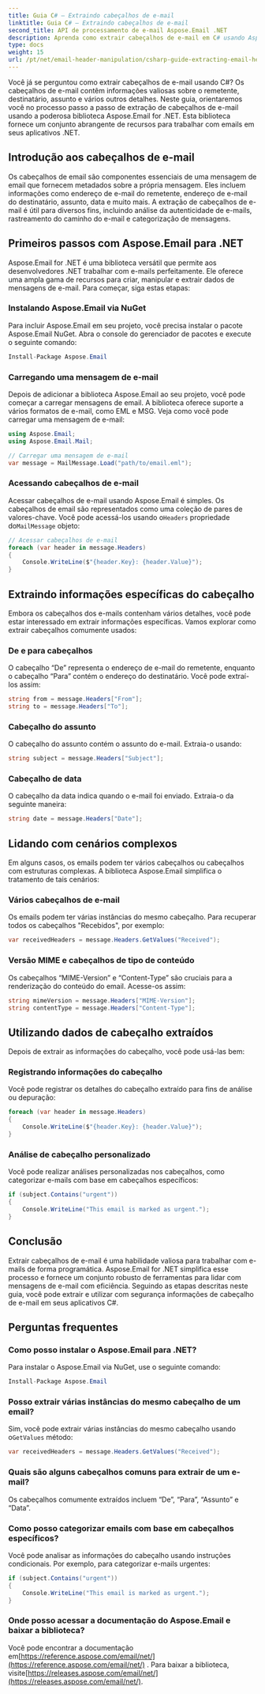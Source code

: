 ```yaml
---
title: Guia C# – Extraindo cabeçalhos de e-mail
linktitle: Guia C# – Extraindo cabeçalhos de e-mail
second_title: API de processamento de e-mail Aspose.Email .NET
description: Aprenda como extrair cabeçalhos de e-mail em C# usando Aspose.Email for .NET. Guia passo a passo com código-fonte para análise eficiente de e-mail.
type: docs
weight: 15
url: /pt/net/email-header-manipulation/csharp-guide-extracting-email-headers/
---
```


Você já se perguntou como extrair cabeçalhos de e-mail usando C#? Os cabeçalhos de e-mail contêm informações valiosas sobre o remetente, destinatário, assunto e vários outros detalhes. Neste guia, orientaremos você no processo passo a passo de extração de cabeçalhos de e-mail usando a poderosa biblioteca Aspose.Email for .NET. Esta biblioteca fornece um conjunto abrangente de recursos para trabalhar com emails em seus aplicativos .NET.

## Introdução aos cabeçalhos de e-mail

Os cabeçalhos de email são componentes essenciais de uma mensagem de email que fornecem metadados sobre a própria mensagem. Eles incluem informações como endereço de e-mail do remetente, endereço de e-mail do destinatário, assunto, data e muito mais. A extração de cabeçalhos de e-mail é útil para diversos fins, incluindo análise da autenticidade de e-mails, rastreamento do caminho do e-mail e categorização de mensagens.

## Primeiros passos com Aspose.Email para .NET

Aspose.Email for .NET é uma biblioteca versátil que permite aos desenvolvedores .NET trabalhar com e-mails perfeitamente. Ele oferece uma ampla gama de recursos para criar, manipular e extrair dados de mensagens de e-mail. Para começar, siga estas etapas:

### Instalando Aspose.Email via NuGet

Para incluir Aspose.Email em seu projeto, você precisa instalar o pacote Aspose.Email NuGet. Abra o console do gerenciador de pacotes e execute o seguinte comando:

```csharp
Install-Package Aspose.Email
```

### Carregando uma mensagem de e-mail

Depois de adicionar a biblioteca Aspose.Email ao seu projeto, você pode começar a carregar mensagens de email. A biblioteca oferece suporte a vários formatos de e-mail, como EML e MSG. Veja como você pode carregar uma mensagem de e-mail:

```csharp
using Aspose.Email;
using Aspose.Email.Mail;

// Carregar uma mensagem de e-mail
var message = MailMessage.Load("path/to/email.eml");
```

### Acessando cabeçalhos de e-mail

 Acessar cabeçalhos de e-mail usando Aspose.Email é simples. Os cabeçalhos de email são representados como uma coleção de pares de valores-chave. Você pode acessá-los usando o`Headers` propriedade do`MailMessage` objeto:

```csharp
// Acessar cabeçalhos de e-mail
foreach (var header in message.Headers)
{
    Console.WriteLine($"{header.Key}: {header.Value}");
}
```

## Extraindo informações específicas do cabeçalho

Embora os cabeçalhos dos e-mails contenham vários detalhes, você pode estar interessado em extrair informações específicas. Vamos explorar como extrair cabeçalhos comumente usados:

### De e para cabeçalhos

O cabeçalho “De” representa o endereço de e-mail do remetente, enquanto o cabeçalho “Para” contém o endereço do destinatário. Você pode extraí-los assim:

```csharp
string from = message.Headers["From"];
string to = message.Headers["To"];
```

### Cabeçalho do assunto

O cabeçalho do assunto contém o assunto do e-mail. Extraia-o usando:

```csharp
string subject = message.Headers["Subject"];
```

### Cabeçalho de data

O cabeçalho da data indica quando o e-mail foi enviado. Extraia-o da seguinte maneira:

```csharp
string date = message.Headers["Date"];
```

## Lidando com cenários complexos

Em alguns casos, os emails podem ter vários cabeçalhos ou cabeçalhos com estruturas complexas. A biblioteca Aspose.Email simplifica o tratamento de tais cenários:

### Vários cabeçalhos de e-mail

Os emails podem ter várias instâncias do mesmo cabeçalho. Para recuperar todos os cabeçalhos "Recebidos", por exemplo:

```csharp
var receivedHeaders = message.Headers.GetValues("Received");
```

### Versão MIME e cabeçalhos de tipo de conteúdo

Os cabeçalhos “MIME-Version” e “Content-Type” são cruciais para a renderização do conteúdo do email. Acesse-os assim:

```csharp
string mimeVersion = message.Headers["MIME-Version"];
string contentType = message.Headers["Content-Type"];
```

## Utilizando dados de cabeçalho extraídos

Depois de extrair as informações do cabeçalho, você pode usá-las bem:

### Registrando informações do cabeçalho

Você pode registrar os detalhes do cabeçalho extraído para fins de análise ou depuração:

```csharp
foreach (var header in message.Headers)
{
    Console.WriteLine($"{header.Key}: {header.Value}");
}
```

### Análise de cabeçalho personalizado

Você pode realizar análises personalizadas nos cabeçalhos, como categorizar e-mails com base em cabeçalhos específicos:

```csharp
if (subject.Contains("urgent"))
{
    Console.WriteLine("This email is marked as urgent.");
}
```

## Conclusão

Extrair cabeçalhos de e-mail é uma habilidade valiosa para trabalhar com e-mails de forma programática. Aspose.Email for .NET simplifica esse processo e fornece um conjunto robusto de ferramentas para lidar com mensagens de e-mail com eficiência. Seguindo as etapas descritas neste guia, você pode extrair e utilizar com segurança informações de cabeçalho de e-mail em seus aplicativos C#.

## Perguntas frequentes

### Como posso instalar o Aspose.Email para .NET?

Para instalar o Aspose.Email via NuGet, use o seguinte comando:
```csharp
Install-Package Aspose.Email
```

### Posso extrair várias instâncias do mesmo cabeçalho de um email?

Sim, você pode extrair várias instâncias do mesmo cabeçalho usando o`GetValues` método:
```csharp
var receivedHeaders = message.Headers.GetValues("Received");
```

### Quais são alguns cabeçalhos comuns para extrair de um e-mail?

Os cabeçalhos comumente extraídos incluem “De”, “Para”, “Assunto” e “Data”.

### Como posso categorizar emails com base em cabeçalhos específicos?

Você pode analisar as informações do cabeçalho usando instruções condicionais. Por exemplo, para categorizar e-mails urgentes:
```csharp
if (subject.Contains("urgent"))
{
    Console.WriteLine("This email is marked as urgent.");
}
```

### Onde posso acessar a documentação do Aspose.Email e baixar a biblioteca?

 Você pode encontrar a documentação em[https://reference.aspose.com/email/net/](https://reference.aspose.com/email/net/) . Para baixar a biblioteca, visite[https://releases.aspose.com/email/net/](https://releases.aspose.com/email/net/).